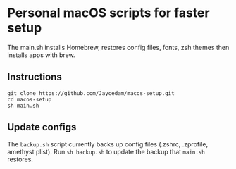 # Personal macOS scripts for faster setup

The main.sh installs Homebrew, restores config files, fonts, zsh themes then installs apps with brew.

## Instructions

```
git clone https://github.com/Jaycedam/macos-setup.git
cd macos-setup
sh main.sh
```

## Update configs

The `backup.sh` script currently backs up config files (.zshrc, .zprofile, amethyst plist). Run <code>sh backup.sh</code> to update the backup that `main.sh` restores.
